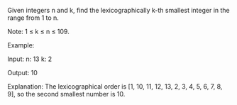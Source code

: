 Given integers n and k, find the lexicographically k-th smallest integer in the range from 1 to n.

Note: 1 &le; k &le; n &le; 109.

Example:

Input:
n: 13   k: 2

Output:
10

Explanation:
The lexicographical order is [1, 10, 11, 12, 13, 2, 3, 4, 5, 6, 7, 8, 9], so the second smallest number is 10.

